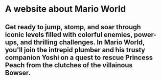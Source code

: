 # A website about Mario World

## Get ready to jump, stomp, and soar through iconic levels filled with colorful enemies, power-ups, and thrilling challenges. In Mario World, you'll join the intrepid plumber and his trusty companion Yoshi on a quest to rescue Princess Peach from the clutches of the villainous Bowser.

